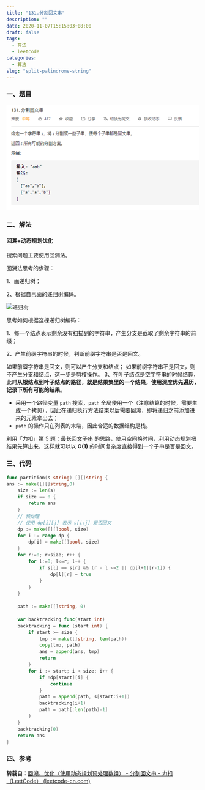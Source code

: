```yaml
---
title: "131.分割回文串"
description: ""
date: 2020-11-07T15:15:03+08:00
draft: false
tags: 
  - 算法
  - leetcode
categories: 
  - 算法
slug: "split-palindrome-string"
---
```


### 一、题目

![题目](question.PNG)

### 二、解法

#### 回溯+动态规划优化

搜索问题主要使用回溯法。

回溯法思考的步骤：

1、画递归树；

2、根据自己画的递归树编码。

![递归树](E:\workspace\github-page\blog\content\post\2020\11\07\split-palindrome-string\recursive-tree.png)

思考如何根据这棵递归树编码：

1、每一个结点表示剩余没有扫描到的字符串，产生分支是截取了剩余字符串的前缀；

2、产生前缀字符串的时候，判断前缀字符串是否是回文。

如果前缀字符串是回文，则可以产生分支和结点；
如果前缀字符串不是回文，则不产生分支和结点，这一步是剪枝操作。
3、在叶子结点是空字符串的时候结算，此时**从根结点到叶子结点的路径，就是结果集里的一个结果，使用深度优先遍历，记录下所有可能的结果**。

- 采用一个路径变量 `path` 搜索，`path` 全局使用一个（注意结算的时候，需要生成一个拷贝），因此在递归执行方法结束以后需要回溯，即将递归之前添加进来的元素拿出去；
- `path` 的操作只在列表的末端，因此合适的数据结构是栈。

利用「力扣」第 5 题：[最长回文子串](https://leetcode-cn.com/problems/longest-palindromic-substring) 的思路，使用空间换时间，利用动态规划把结果先算出来，这样就可以以 **O(1)** 的时间复杂度直接得到一个子串是否是回文。

### 三、代码

```go
func partition(s string) [][]string {
ans := make([][]string,0)
	size := len(s)
	if size == 0 {
		return ans
	}
	// 预处理
	// 使用 dp[i][j] 表示 s[i:j] 是否回文
	dp := make([][]bool, size)
	for i := range dp {
		dp[i] = make([]bool, size)
	}
	for r:=0; r<size; r++ {
		for l:=0; l<=r; l++ {
			if s[l] == s[r] && (r - l <=2 || dp[l+1][r-1]) {
				dp[l][r] = true
			}
		}
	}

	path := make([]string, 0)

	var backtracking func(start int)
	backtracking = func (start int) {
		if start >= size {
			tmp := make([]string, len(path))
			copy(tmp, path)
			ans = append(ans, tmp)
			return
		}
		for i := start; i < size; i++ {
			if !dp[start][i] {
				continue
			}
			path = append(path, s[start:i+1])
			backtracking(i+1)
			path = path[:len(path)-1]
		}
	}
	backtracking(0)
	return ans
}
```



### 四、参考

**转载自：**[回溯、优化（使用动态规划预处理数组） - 分割回文串 - 力扣（LeetCode） (leetcode-cn.com)](https://leetcode-cn.com/problems/palindrome-partitioning/solution/hui-su-you-hua-jia-liao-dong-tai-gui-hua-by-liweiw/)